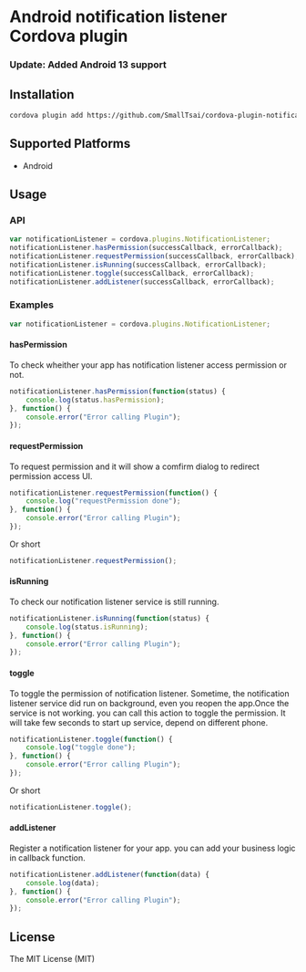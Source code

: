Android notification listener Cordova plugin
================================
### Update: Added Android 13 support

Installation
--------

```bash
cordova plugin add https://github.com/SmallTsai/cordova-plugin-notification-listener.git
```

Supported Platforms
--------

- Android

Usage
--------

### API

```js
var notificationListener = cordova.plugins.NotificationListener;
notificationListener.hasPermission(successCallback, errorCallback);
notificationListener.requestPermission(successCallback, errorCallback);
notificationListener.isRunning(successCallback, errorCallback);
notificationListener.toggle(successCallback, errorCallback);
notificationListener.addListener(successCallback, errorCallback);
```

### Examples

```js
var notificationListener = cordova.plugins.NotificationListener;
```

#### hasPermission

To check wheither your app has notification listener access permission or not.

```js
notificationListener.hasPermission(function(status) {
    console.log(status.hasPermission);
}, function() {
    console.error("Error calling Plugin");
});
```

#### requestPermission

To request permission and it will show a comfirm dialog to redirect permission access UI.

```js
notificationListener.requestPermission(function() {
    console.log("requestPermission done");
}, function() {
    console.error("Error calling Plugin");
});
```

Or short

```js
notificationListener.requestPermission();
```

#### isRunning

To check our notification listener service is still running.

```js
notificationListener.isRunning(function(status) {
    console.log(status.isRunning);
}, function() {
    console.error("Error calling Plugin");
});
```

#### toggle

To toggle the permission of notification listener. 
Sometime, the notification listener service did run on background, even you reopen the app.Once the service is not working. you can call this action to toggle the permission. It will take few seconds to start up service, depend on different phone.

```js
notificationListener.toggle(function() {
    console.log("toggle done");
}, function() {
    console.error("Error calling Plugin");
});
```

Or short

```js
notificationListener.toggle();
```

#### addListener

Register a notification listener for your app. you can add your business logic in callback function.

```js
notificationListener.addListener(function(data) {
    console.log(data);
}, function() {
    console.error("Error calling Plugin");
});
```

License
--------
The MIT License (MIT)



